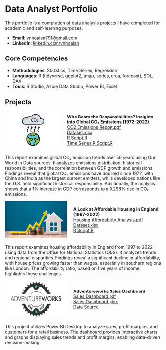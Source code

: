 # Data Analyst Portfolio
This portfolio is a compilation of data analysis projects I have completed for academic and self-learning purposes.

- **Email**: [vnhoaian791@gmail.com](vnhoaian791@gmail.com)
- **LinkedIn**: [linkedin.com/vnhoaian](https://www.linkedin.com/in/vnhoaian/)

## Core Competencies

- **Methodologies**: Statistics, Time Series, Regression
- **Languages**: R (tidyverse, ggplot2, tmap, series, urca, forecast), SQL, DAX <!-- Python (Pandas, Numpy, Scikit-Learn, Scipy, Keras, Matplotlib), -->  
- **Tools**: R Studio, Azure Data Studio, Power BI, Excel

## Projects
<div style="display: flex; align-items: center; margin-bottom: 20px;">
    <img align="left" width="200" height="120" src="assets/img/CO2 emissions.jpg" style="margin-right: 20px;">
    <div>
        <strong>Who Bears the Responsibilities? Insights into Global CO₂ Emissions (1972-2022)</strong>
        <br />
        <a href="Global-CO2-Emissions/Global CO2 Emissions - Report.pdf"> CO2 Emissions Report.pdf</a>
        <br />
        <a href="Global-CO2-Emissions/Global CO2 Emissions - Dataset.xlsx">Dataset.xlsx</a>
        <br />
        <a href="Global-CO2-Emissions/Global CO2 Emissions - RScript.R">R Script.R</a>
        <br />
        <a href="Global-CO2-Emissions/Global CO2 Emissions - Time series (gdp and co2).R">Time Series R Script.R</a>
    </div>
</div>

This report examines global CO₂ emission trends over 50 years using Our World in Data sources. It analyzes emissions distribution, historical responsibilities, and the correlation between GDP growth and emissions. Findings reveal that global CO₂ emissions have doubled since 1972, with China and India as the largest current emitters, while developed nations like the U.S. hold significant historical responsibility. Additionally, the analysis shows that a 1% increase in GDP corresponds to a 0.298% rise in CO₂ emissions.

<div style="display: flex; align-items: center; margin-bottom: 20px;">
    <img align="left" width="200" height="120" src="assets/img/Housing affordability.jpg" style="margin-right: 20px;">
    <div>
        <strong>A Look at Affordable Housing in England (1997-2022)</strong>
        <br />
        <a href="Housing-Affordability-Analysis/Housing Affordability Report.pdf">Housing Affordability Analysis.pdf</a>
        <br />
        <a href="Housing-Affordability-Analysis/Dataset.xlsx">Dataset.xlsx</a>
        <br />
        <a href="Housing-Affordability-Analysis/Housing Affordability RScript.R">R Script.R</a>
    </div>
</div>


This report examines housing affordability in England from 1997 to 2022 using data from the Office for National Statistics (ONS). It analyzes trends and regional disparities. Findings reveal a significant decline in affordability, with house prices growing faster than wages, especially in southern regions like London. The affordability ratio, based on five years of income, highlights these challenges.

<div style="display: flex; align-items: center; margin-bottom: 20px;">
    <img align="left" width="200" height="120" src="assets/img/AdventureWorks_Logo.png" style="margin-right: 20px;">
    <div>
        <strong>Adventureworks Sales Dashboard</strong>
        <br />
        <a href="Adventureworks/AW Dashboard.pdf">Sales Dashboard.pdf</a>
        <br />
        <a href="Adventureworks/AW Dashboard.pbix">Sales Dashboard.pbix</a>
        <br />
        <a href="https://ourworldindata.org/covid-deaths">Data Source</a>
    </div>
</div>


This project utilizes Power BI Desktop to analyze sales, profit margins, and customers for a retail business. The dashboard provides interactive charts and graphs displaying sales trends and profit margins, enabling data-driven decision-making.

